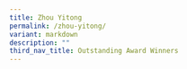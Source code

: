 ```yaml
---
title: Zhou Yitong
permalink: /zhou-yitong/
variant: markdown
description: ""
third_nav_title: Outstanding Award Winners
---
```

